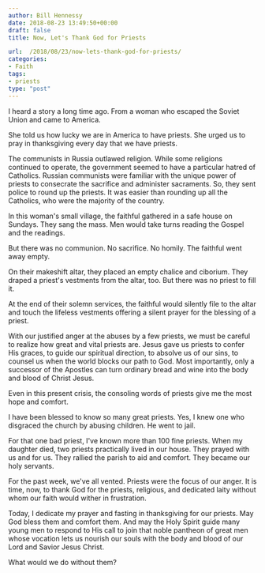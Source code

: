 ```yaml
---
author: Bill Hennessy
date: 2018-08-23 13:49:50+00:00
draft: false
title: Now, Let's Thank God for Priests

url:  /2018/08/23/now-lets-thank-god-for-priests/
categories:
- Faith
tags:
- priests
type: "post"
---
```


I heard a story a long time ago. From a woman who escaped the Soviet Union and came to America.

She told us how lucky we are in America to have priests. She urged us to pray in thanksgiving every day that we have priests.

The communists in Russia outlawed religion. While some religions continued to operate, the government seemed to have a particular hatred of Catholics. Russian communists were familiar with the unique power of priests to consecrate the sacrifice and administer sacraments. So, they sent police to round up the priests. It was easier than rounding up all the Catholics, who were the majority of the country.

In this woman's small village, the faithful gathered in a safe house on Sundays. They sang the mass. Men would take turns reading the Gospel and the readings.

But there was no communion. No sacrifice. No homily. The faithful went away empty.

On their makeshift altar, they placed an empty chalice and ciborium. They draped a priest's vestments from the altar, too. But there was no priest to fill it.

At the end of their solemn services, the faithful would silently file to the altar and touch the lifeless vestments offering a silent prayer for the blessing of a priest.

With our justified anger at the abuses by a few priests, we must be careful to realize how great and vital priests are. Jesus gave us priests to confer His graces, to guide our spiritual direction, to absolve us of our sins, to counsel us when the world blocks our path to God. Most importantly, only a successor of the Apostles can turn ordinary bread and wine into the body and blood of Christ Jesus.

Even in this present crisis, the consoling words of priests give me the most hope and comfort.

I have been blessed to know so many great priests. Yes, I knew one who disgraced the church by abusing children. He went to jail.

For that one bad priest, I've known more than 100 fine priests. When my daughter died, two priests practically lived in our house. They prayed with us and for us. They rallied the parish to aid and comfort. They became our holy servants.

For the past week, we've all vented. Priests were the focus of our anger. It is time, now, to thank God for the priests, religious, and dedicated laity without whom our faith would wither in frustration.

Today, I dedicate my prayer and fasting in thanksgiving for our priests. May God bless them and comfort them. And may the Holy Spirit guide many young men to respond to His call to join that noble pantheon of great men whose vocation lets us nourish our souls with the body and blood of our Lord and Savior Jesus Christ.

What would we do without them?
